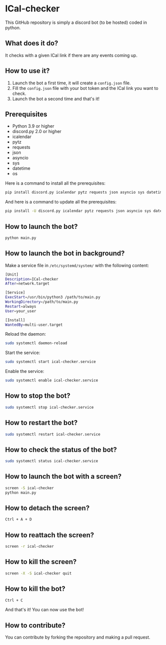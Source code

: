 # ICal-checker

This GitHub repository is simply a discord bot (to be hosted) coded in python.

## What does it do?

It checks with a given ICal link if there are any events coming up.

## How to use it?

1. Launch the bot a first time, it will create a `config.json` file.
2. Fill the `config.json` file with your bot token and the ICal link you want to check.
3. Launch the bot a second time and that's it!

## Prerequisites

- Python 3.9 or higher
- discord.py 2.0 or higher
- icalendar
- pytz
- requests
- json
- asyncio
- sys
- datetime
- os

Here is a command to install all the prerequisites:

```bash	
pip install discord.py icalendar pytz requests json asyncio sys datetime os
```

And here is a command to update all the prerequisites:

```bash
pip install -U discord.py icalendar pytz requests json asyncio sys datetime os
```

## How to launch the bot?

```bash
python main.py
```

## How to launch the bot in background?

Make a service file in `/etc/systemd/system/` with the following content:

```bash
[Unit]
Description=ICal-checker
After=network.target

[Service]
ExecStart=/usr/bin/python3 /path/to/main.py
WorkingDirectory=/path/to/main.py
Restart=always
User=your_user

[Install]
WantedBy=multi-user.target
```

Reload the daemon:

```bash
sudo systemctl daemon-reload
```

Start the service:

```bash
sudo systemctl start ical-checker.service
```

Enable the service:

```bash
sudo systemctl enable ical-checker.service
```

## How to stop the bot?

```bash
sudo systemctl stop ical-checker.service
```

## How to restart the bot?

```bash
sudo systemctl restart ical-checker.service
```

## How to check the status of the bot?

```bash
sudo systemctl status ical-checker.service
```

## How to launch the bot with a screen?

```bash
screen -S ical-checker
python main.py
```

## How to detach the screen?

```bash
Ctrl + A + D
```

## How to reattach the screen?

```bash
screen -r ical-checker
```

## How to kill the screen?

```bash
screen -X -S ical-checker quit
```

## How to kill the bot?

```bash
Ctrl + C
```

And that's it! You can now use the bot!

## How to contribute?

You can contribute by forking the repository and making a pull request.
